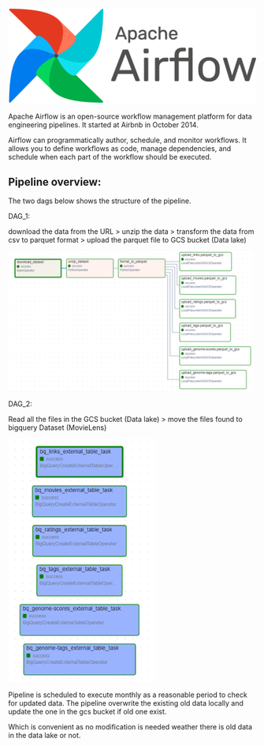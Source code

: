 ![airflow](../Images/airflow.png)

Apache Airflow is an open-source workflow management platform for data engineering pipelines. It started at Airbnb in October 2014.

Airflow can programmatically author, schedule, and monitor workflows. It allows you to define workflows as code, manage dependencies, and schedule when each part of the workflow should be executed.

## Pipeline overview:
The two dags below shows the structure of the pipeline.

DAG_1: 

download the data from the URL > unzip the data > transform the data from csv to parquet format > upload the parquet file to GCS bucket (Data lake)

<img src="../Images/DAG_1.png" alt="airflow" width="500">

DAG_2:

Read all the files in the GCS bucket (Data lake) > move the files found to bigquery Dataset (MovieLens)

<img src="../Images/DAG_2.png" alt="airflow" width="300">

Pipeline is scheduled to execute monthly as a reasonable period to check for updated data.
The pipeline overwrite the existing old data locally and update the one in the gcs bucket if old one exist.

Which is convenient as no modification is needed weather there is old data in the data lake or not.